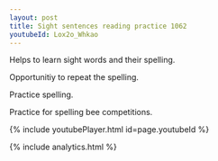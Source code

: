 ```yaml
---
layout: post
title: Sight sentences reading practice 1062
youtubeId: Lox2o_Whkao
---
```

 
 
Helps to learn sight words and their spelling.

Opportunitiy to repeat the spelling. 

Practice spelling. 
 
Practice for spelling bee competitions. 
 
{% include youtubePlayer.html id=page.youtubeId %}
 
 
{% include analytics.html %}